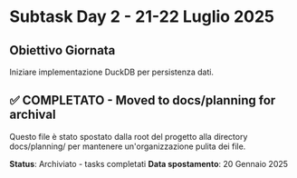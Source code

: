 # Subtask Day 2 - 21-22 Luglio 2025

## Obiettivo Giornata
Iniziare implementazione DuckDB per persistenza dati.

## ✅ COMPLETATO - Moved to docs/planning for archival
Questo file è stato spostato dalla root del progetto alla directory docs/planning/ per mantenere un'organizzazione pulita dei file.

**Status**: Archiviato - tasks completati
**Data spostamento**: 20 Gennaio 2025
